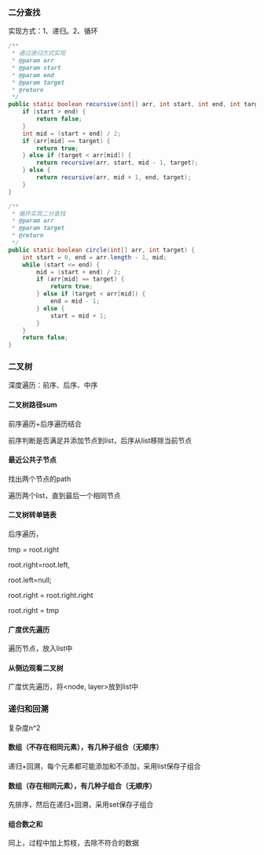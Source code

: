 ### 二分查找

实现方式：1、递归。2、循环

```java
/**
 * 通过递归方式实现
 * @param arr
 * @param start
 * @param end
 * @param target
 * @return
 */
public static boolean recursive(int[] arr, int start, int end, int target) {
    if (start > end) {
        return false;
    }
    int mid = (start + end) / 2;
    if (arr[mid] == target) {
        return true;
    } else if (target < arr[mid]) {
        return recursive(arr, start, mid - 1, target);
    } else {
        return recursive(arr, mid + 1, end, target);
    }
}
```

```java
/**
 * 循环实现二分查找
 * @param arr
 * @param target
 * @return
 */
public static boolean circle(int[] arr, int target) {
    int start = 0, end = arr.length - 1, mid;
    while (start <= end) {
        mid = (start + end) / 2;
        if (arr[mid] == target) {
            return true;
        } else if (target < arr[mid]) {
            end = mid - 1;
        } else {
            start = mid + 1;
        }
    }
    return false;
}
```

### 二叉树

深度遍历：前序、后序、中序

#### 二叉树路径sum

前序遍历+后序遍历结合

前序判断是否满足并添加节点到list，后序从list移除当前节点

#### 最近公共子节点

找出两个节点的path

遍历两个list，直到最后一个相同节点

#### 二叉树转单链表

后序遍历，

tmp = root.right

root.right=root.left,

root.left=null;



root.right = root.right.right

root.right = tmp



#### 广度优先遍历

遍历节点，放入list中



#### 从侧边观看二叉树

广度优先遍历，将<node, layer>放到list中





### 递归和回溯

复杂度n^2

#### 数组（不存在相同元素），有几种子组合（无顺序）

递归+回溯，每个元素都可能添加和不添加，采用list保存子组合

#### 数组（存在相同元素），有几种子组合（无顺序）

先排序，然后在递归+回溯，采用set保存子组合

#### 组合数之和

同上，过程中加上剪枝，去除不符合的数据